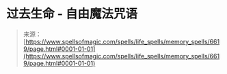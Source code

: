<!--yml

category: 未分类

date: 2024-06-12 18:41:21

-->

# 过去生命 - 自由魔法咒语

> 来源：[https://www.spellsofmagic.com/spells/life_spells/memory_spells/6619/page.html#0001-01-01](https://www.spellsofmagic.com/spells/life_spells/memory_spells/6619/page.html#0001-01-01)
